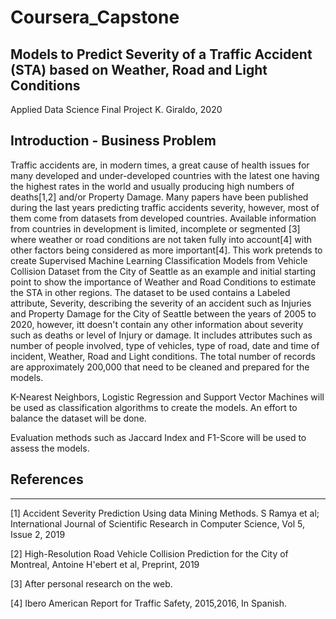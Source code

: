 # Coursera_Capstone
## Models to Predict Severity of a Traffic Accident (STA) based on Weather, Road and Light Conditions
Applied Data Science Final Project
K. Giraldo, 2020

## Introduction - Business Problem
Traffic accidents are, in modern times, a great cause of health issues for many developed and under-developed countries with the latest one having the highest rates in the world and usually producing high numbers of deaths[1,2] and/or Property Damage.
Many papers have been published during the last years predicting traffic accidents severity, however, most of them come from datasets from developed countries. Available information from countries in development is limited, incomplete or segmented [3] where weather or road conditions are not taken fully into account[4] with other factors being considered as more important[4].
This work pretends to create Supervised Machine Learning Classification Models from Vehicle Collision Dataset from the City of Seattle as an example and initial starting point to show the importance of Weather and Road Conditions to estimate the STA in other regions.
The dataset to be used contains a Labeled attribute, Severity, describing the severity of an accident such as Injuries and Property Damage for the City of Seattle between the years of 2005 to 2020, however, itt doesn't contain any other information about severity such as deaths or level of Injury or damage. It includes attributes such as number of people involved, type of vehicles, type of road,  date and time of incident, Weather, Road and Light conditions. The total number of records are approximately 200,000 that need to be cleaned and prepared for the models.


K-Nearest Neighbors, Logistic Regression and Support Vector Machines will be used as classification algorithms to create the models. An effort to balance the dataset will be done.

Evaluation methods such as Jaccard Index and F1-Score will be used to assess the models.



## References
----------------------------------
[1] Accident Severity Prediction Using data Mining Methods. S Ramya et al; International Journal of Scientific Research in Computer Science, Vol 5, Issue 2, 2019

[2] High-Resolution Road Vehicle Collision Prediction for the City of Montreal, Antoine H'ebert et al, Preprint, 2019

[3] After personal research on the web.

[4] Ibero American Report for Traffic Safety, 2015,2016, In Spanish.
